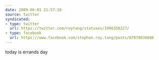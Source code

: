 ```yaml
---
date: 2009-06-01 21:57:10
source: twitter
syndicated:
- type: twitter
  url: https://twitter.com/roytang/statuses/1996358227/
- type: facebook
  url: https://www.facebook.com/stephen.roy.tang/posts/87078036686
---
```


today is errands day